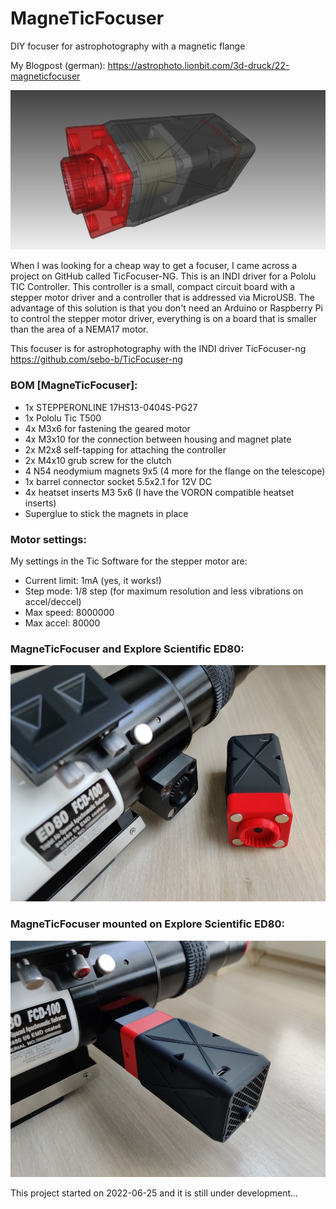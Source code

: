 # MagneTicFocuser
DIY focuser for astrophotography with a magnetic flange

My Blogpost (german): https://astrophoto.lionbit.com/3d-druck/22-magneticfocuser

![This is an image](https://github.com/LionBit76/MagneTicFocuser/blob/main/images/MagneTicFocuser_PG27.png)

When I was looking for a cheap way to get a focuser, I came across a project on GitHub called TicFocuser-NG. This is an INDI driver for a Pololu TIC Controller. This controller is a small, compact circuit board with a stepper motor driver and a controller that is addressed via MicroUSB. The advantage of this solution is that you don't need an Arduino or Raspberry Pi to control the stepper motor driver, everything is on a board that is smaller than the area of a NEMA17 motor.

This focuser is for astrophotography with the INDI driver TicFocuser-ng https://github.com/sebo-b/TicFocuser-ng

### BOM [MagneTicFocuser]:

- 1x STEPPERONLINE 17HS13-0404S-PG27 
- 1x Pololu Tic T500 
- 4x M3x6 for fastening the geared motor 
- 4x M3x10 for the connection between housing and magnet plate
- 2x M2x8 self-tapping for attaching the controller
- 2x M4x10 grub screw for the clutch
- 4 N54 neodymium magnets 9x5 (4 more for the flange on the telescope)
- 1x barrel connector socket 5.5x2.1 for 12V DC
- 4x heatset inserts M3 5x6 (I have the VORON compatible heatset inserts)
- Superglue to stick the magnets in place

### Motor settings:
My settings in the Tic Software for the stepper motor are:
- Current limit: 1mA (yes, it works!)
- Step mode: 1/8 step (for maximum resolution and less vibrations on accel/deccel)
- Max speed: 8000000
- Max accel: 80000

### MagneTicFocuser and Explore Scientific ED80:
![This is an image](https://github.com/LionBit76/MagneTicFocuser/blob/main/images/MagneTicFocuser.jpg)

### MagneTicFocuser mounted on Explore Scientific ED80:
![This is an image](https://github.com/LionBit76/MagneTicFocuser/blob/main/images/MagneTicFocuser_mounted.jpg)



This project started on 2022-06-25 and it is still under development...
